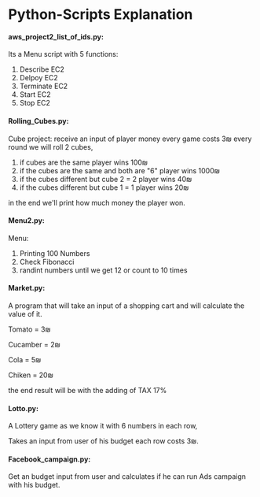 # Python-Scripts Explanation
#### aws_project2_list_of_ids.py:
Its a Menu script with 5 functions:
1. Describe EC2
2. Delpoy EC2
3. Terminate EC2
4. Start EC2
5. Stop EC2


#### Rolling_Cubes.py:
Cube project:
receive an input of player money
every game costs 3₪
every round we will roll 2 cubes,
1. if cubes are the same player wins 100₪
2. if the cubes are the same and both are "6" player wins 1000₪
3. if the cubes different but cube 2 = 2 player wins 40₪
4. if the cubes different but cube 1 = 1 player wins 20₪

in the end we'll print how much money the player won.


#### Menu2.py:
Menu:
1. Printing 100 Numbers
2. Check Fibonacci
3. randint numbers until we get 12 or count to 10 times


#### Market.py:
A program that will take an input of a shopping cart and will calculate the value of it.

Tomato = 3₪

Cucamber = 2₪

Cola = 5₪

Chiken = 20₪

the end result will be with the adding of TAX 17%


#### Lotto.py:
A Lottery game as we know it with 6 numbers in each row,

Takes an input from user of his budget each row costs 3₪.


#### Facebook_campaign.py:
Get an budget input from user and calculates if he can run Ads campaign with his budget.
